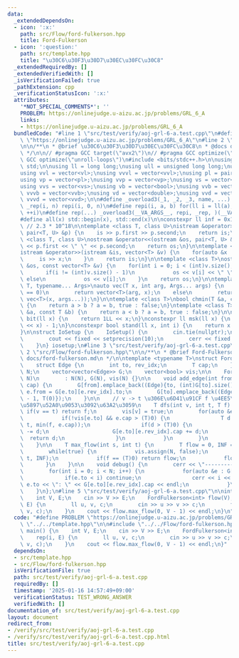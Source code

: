 ```yaml
---
data:
  _extendedDependsOn:
  - icon: ':x:'
    path: src/Flow/ford-fulkerson.hpp
    title: Ford-Fulkerson
  - icon: ':question:'
    path: src/template.hpp
    title: "\u30C6\u30F3\u30D7\u30EC\u30FC\u30C8"
  _extendedRequiredBy: []
  _extendedVerifiedWith: []
  _isVerificationFailed: true
  _pathExtension: cpp
  _verificationStatusIcon: ':x:'
  attributes:
    '*NOT_SPECIAL_COMMENTS*': ''
    PROBLEM: https://onlinejudge.u-aizu.ac.jp/problems/GRL_6_A
    links:
    - https://onlinejudge.u-aizu.ac.jp/problems/GRL_6_A
  bundledCode: "#line 1 \"src/test/verify/aoj-grl-6-a.test.cpp\"\n#define PROBLEM\
    \ \"https://onlinejudge.u-aizu.ac.jp/problems/GRL_6_A\"\n#line 2 \"src/template.hpp\"\
    \n\n/**\n * @brief \u30C6\u30F3\u30D7\u30EC\u30FC\u30C8\n * @docs docs/template.md\n\
    \ */\n\n// #pragma GCC target(\"avx2\")\n// #pragma GCC optimize(\"O3\")\n// #pragma\
    \ GCC optimize(\"unroll-loops\")\n#include <bits/stdc++.h>\n\nusing namespace\
    \ std;\n\nusing ll = long long;\nusing ull = unsigned long long;\nusing vl = vector<ll>;\n\
    using vvl = vector<vl>;\nusing vvvl = vector<vvl>;\nusing pl = pair<ll, ll>;\n\
    using vp = vector<pl>;\nusing vvp = vector<vp>;\nusing vs = vector<string>;\n\
    using vvs = vector<vs>;\nusing vb = vector<bool>;\nusing vvb = vector<vb>;\nusing\
    \ vvvb = vector<vvb>;\nusing vd = vector<double>;\nusing vvd = vector<vd>;\nusing\
    \ vvvd = vector<vvd>;\n\n#define _overload3(_1, _2, _3, name, ...) name\n#define\
    \ _rep(i, n) repi(i, 0, n)\n#define repi(i, a, b) for(ll i = ll(a); i < ll(b);\
    \ ++i)\n#define rep(...) _overload3(__VA_ARGS__, repi, _rep, )(__VA_ARGS__)\n\
    #define all(x) std::begin(x), std::end(x)\n\nconstexpr ll inf = 0x1fffffffffffffffLL;\
    \ // 2.3 * 10^18\n\ntemplate <class T, class U>\nistream &operator>>(istream &is,\
    \ pair<T, U> &p) {\n    is >> p.first >> p.second;\n    return is;\n}\n\ntemplate\
    \ <class T, class U>\nostream &operator<<(ostream &os, pair<T, U> &p) {\n    os\
    \ << p.first << \" \" << p.second;\n    return os;\n}\n\ntemplate <class T>\n\
    istream &operator>>(istream &is, vector<T> &v) {\n    for(auto &x : v) {\n   \
    \     is >> x;\n    }\n    return is;\n}\n\ntemplate <class T>\nostream &operator<<(ostream\
    \ &os, const vector<T> &v) {\n    for(int i = 0; i < (int)v.size(); i++) {\n \
    \       if(i != (int)v.size() - 1)\n            os << v[i] << \" \";\n       \
    \ else\n            os << v[i];\n    }\n    return os;\n}\n\ntemplate <typename\
    \ T, typename... Args>\nauto vec(T x, int arg, Args... args) {\n    if constexpr(sizeof...(args)\
    \ == 0)\n        return vector<T>(arg, x);\n    else\n        return vector(arg,\
    \ vec<T>(x, args...));\n}\n\ntemplate <class T>\nbool chmin(T &a, const T &b)\
    \ {\n    return a > b ? a = b, true : false;\n}\ntemplate <class T>\nbool chmax(T\
    \ &a, const T &b) {\n    return a < b ? a = b, true : false;\n}\n\nconstexpr ll\
    \ bit(ll x) {\n    return 1LL << x;\n}\nconstexpr ll msk(ll x) {\n    return (1LL\
    \ << x) - 1;\n}\nconstexpr bool stand(ll x, int i) {\n    return x & bit(i);\n\
    }\n\nstruct IoSetup {\n    IoSetup() {\n        cin.tie(nullptr);\n        ios::sync_with_stdio(false);\n\
    \        cout << fixed << setprecision(10);\n        cerr << fixed << setprecision(10);\n\
    \    }\n} iosetup;\n#line 3 \"src/test/verify/aoj-grl-6-a.test.cpp\"\n\n#line\
    \ 2 \"src/Flow/ford-fulkerson.hpp\"\n\n/**\n * @brief Ford-Fulkerson\n * @docs\
    \ docs/ford-fulkerson.md\n */\n\ntemplate <typename T>\nstruct FordFulkerson {\n\
    \    struct Edge {\n        int to, rev_idx;\n        T cap;\n    };\n    int\
    \ N;\n    vector<vector<Edge>> G;\n    vector<bool> vis;\n\n    FordFulkerson(int\
    \ N)\n        : N(N), G(N), vis(N) {}\n\n    void add_edge(int from, int to, T\
    \ cap) {\n        G[from].emplace_back((Edge){to, (int)G[to].size(), cap}); //\
    \ e.from = G[e.to][e.rev_idx].to;\n        G[to].emplace_back((Edge){from, (int)G[from].size()\
    \ - 1, T(0)});\n    }\n\n    // v -> t \u306E\u6D41\u91CF f \u4EE5\u4E0B\u306E\
    \u5897\u52A0\u9053\u3092\u63A2\u3059\n    T dfs(int v, int t, T f) {\n       \
    \ if(v == t) return f;\n        vis[v] = true;\n        for(auto &e : G[v]) {\n\
    \            if(!vis[e.to] && e.cap > (T)0) {\n                T d = dfs(e.to,\
    \ t, min(f, e.cap));\n                if(d > (T)0) {\n                    e.cap\
    \ -= d;\n                    G[e.to][e.rev_idx].cap += d;\n                  \
    \  return d;\n                }\n            }\n        }\n        return (T)0;\n\
    \    }\n\n    T max_flow(int s, int t) {\n        T flow = 0, INF = numeric_limits<T>::max();\n\
    \        while(true) {\n            vis.assign(N, false);\n            T f = dfs(s,\
    \ t, INF);\n            if(f == (T)0) return flow;\n            flow += f;\n \
    \       }\n    }\n\n    void debug() {\n        cerr << \"---------\" << endl;\n\
    \        for(int i = 0; i < N; i++) {\n            for(auto &e : G[i]) {\n   \
    \             if(e.to < i) continue;\n                cerr << i << \" -> \" <<\
    \ e.to << \": \" << G[e.to][e.rev_idx].cap << endl;\n            }\n        }\n\
    \    }\n};\n#line 5 \"src/test/verify/aoj-grl-6-a.test.cpp\"\n\nint main() {\n\
    \    int V, E;\n    cin >> V >> E;\n    FordFulkerson<int> flow(V);\n    rep(i,\
    \ E) {\n        ll u, v, c;\n        cin >> u >> v >> c;\n        flow.add_edge(u,\
    \ v, c);\n    }\n    cout << flow.max_flow(0, V - 1) << endl;\n}\n"
  code: "#define PROBLEM \"https://onlinejudge.u-aizu.ac.jp/problems/GRL_6_A\"\n#include\
    \ \"../../template.hpp\"\n\n#include \"../../Flow/ford-fulkerson.hpp\"\n\nint\
    \ main() {\n    int V, E;\n    cin >> V >> E;\n    FordFulkerson<int> flow(V);\n\
    \    rep(i, E) {\n        ll u, v, c;\n        cin >> u >> v >> c;\n        flow.add_edge(u,\
    \ v, c);\n    }\n    cout << flow.max_flow(0, V - 1) << endl;\n}"
  dependsOn:
  - src/template.hpp
  - src/Flow/ford-fulkerson.hpp
  isVerificationFile: true
  path: src/test/verify/aoj-grl-6-a.test.cpp
  requiredBy: []
  timestamp: '2025-01-16 14:57:49+09:00'
  verificationStatus: TEST_WRONG_ANSWER
  verifiedWith: []
documentation_of: src/test/verify/aoj-grl-6-a.test.cpp
layout: document
redirect_from:
- /verify/src/test/verify/aoj-grl-6-a.test.cpp
- /verify/src/test/verify/aoj-grl-6-a.test.cpp.html
title: src/test/verify/aoj-grl-6-a.test.cpp
---
```

